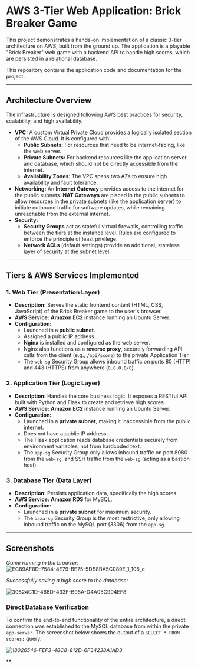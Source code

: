 # AWS 3-Tier Web Application: Brick Breaker Game

This project demonstrates a hands-on implementation of a classic 3-tier architecture on AWS, built from the ground up. The application is a playable "Brick Breaker" web game with a backend API to handle high scores, which are persisted in a relational database.

This repository contains the application code and documentation for the project.

---

## Architecture Overview

The infrastructure is designed following AWS best practices for security, scalability, and high availability.

* **VPC:** A custom Virtual Private Cloud provides a logically isolated section of the AWS Cloud. It is configured with:
    * **Public Subnets:** For resources that need to be internet-facing, like the web server.
    * **Private Subnets:** For backend resources like the application server and database, which should not be directly accessible from the internet.
    * **Availability Zones:** The VPC spans two AZs to ensure high availability and fault tolerance.
* **Networking:** An **Internet Gateway** provides access to the internet for the public subnets. **NAT Gateways** are placed in the public subnets to allow resources in the private subnets (like the application server) to initiate outbound traffic for software updates, while remaining unreachable from the external internet.
* **Security:**
    * **Security Groups** act as stateful virtual firewalls, controlling traffic between the tiers at the instance level. Rules are configured to enforce the principle of least privilege.
    * **Network ACLs** (default settings) provide an additional, stateless layer of security at the subnet level.

---

## Tiers & AWS Services Implemented

### 1. Web Tier (Presentation Layer)
* **Description:** Serves the static frontend content (HTML, CSS, JavaScript) of the Brick Breaker game to the user's browser.
* **AWS Service:** **Amazon EC2** instance running an Ubuntu Server.
* **Configuration:**
    * Launched in a **public subnet**.
    * Assigned a public IP address.
    * **Nginx** is installed and configured as the web server.
    * Nginx also functions as a **reverse proxy**, securely forwarding API calls from the client (e.g., `/api/score`) to the private Application Tier.
    * The `web-sg` Security Group allows inbound traffic on ports 80 (HTTP) and 443 (HTTPS) from anywhere (`0.0.0.0/0`).

### 2. Application Tier (Logic Layer)
* **Description:** Handles the core business logic. It exposes a RESTful API built with Python and Flask to create and retrieve high scores.
* **AWS Service:** **Amazon EC2** instance running an Ubuntu Server.
* **Configuration:**
    * Launched in a **private subnet**, making it inaccessible from the public internet.
    * Does not have a public IP address.
    * The Flask application reads database credentials securely from environment variables, not from hardcoded text.
    * The `app-sg` Security Group only allows inbound traffic on port 8080 from the `web-sg`, and SSH traffic from the `web-sg` (acting as a bastion host).

### 3. Database Tier (Data Layer)
* **Description:** Persists application data, specifically the high scores.
* **AWS Service:** **Amazon RDS** for MySQL.
* **Configuration:**
    * Launched in a **private subnet** for maximum security.
    * The `baza-sg` Security Group is the most restrictive, only allowing inbound traffic on the MySQL port (3306) from the `app-sg`.

---

## Screenshots

*Game running in the browser:*
![EC89AF8D-7584-4E79-BE75-5DB8BA5C089E_1_105_c](https://github.com/user-attachments/assets/0880dcdd-b0c4-4568-af15-29669f4d736a)

*Successfully saving a high score to the database:*

![30624C1D-466D-433F-B98A-D4A05C904EF8](https://github.com/user-attachments/assets/48e334af-d48d-4c80-90a0-cc9c593aa1e7)

### Direct Database Verification

To confirm the end-to-end functionality of the entire architecture, a direct connection was established to the MySQL database from within the private `app-server`. The screenshot below shows the output of a `SELECT * FROM scores;` query.



*![18026546-FEF3-48C8-812D-6F34238A1AD3](https://github.com/user-attachments/assets/d71a0c1e-66f3-48a4-94af-ba99339a62ee)*

**
